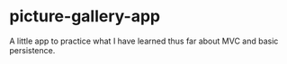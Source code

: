 # picture-gallery-app
A little app to practice what I have learned thus far about MVC and basic persistence.

